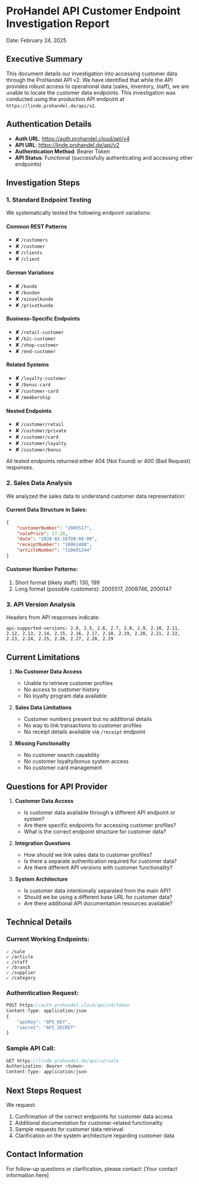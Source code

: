 # ProHandel API Customer Endpoint Investigation Report
Date: February 24, 2025

## Executive Summary
This document details our investigation into accessing customer data through the ProHandel API v2. We have identified that while the API provides robust access to operational data (sales, inventory, staff), we are unable to locate the customer data endpoints. This investigation was conducted using the production API endpoint at `https://linde.prohandel.de/api/v2`.

## Authentication Details
- **Auth URL**: https://auth.prohandel.cloud/api/v4
- **API URL**: https://linde.prohandel.de/api/v2
- **Authentication Method**: Bearer Token
- **API Status**: Functional (successfully authenticating and accessing other endpoints)

## Investigation Steps

### 1. Standard Endpoint Testing
We systematically tested the following endpoint variations:

#### Common REST Patterns
- ✘ `/customers`
- ✘ `/customer`
- ✘ `/clients`
- ✘ `/client`

#### German Variations
- ✘ `/kunde`
- ✘ `/kunden`
- ✘ `/einzelkunde`
- ✘ `/privatkunde`

#### Business-Specific Endpoints
- ✘ `/retail-customer`
- ✘ `/b2c-customer`
- ✘ `/shop-customer`
- ✘ `/end-customer`

#### Related Systems
- ✘ `/loyalty-customer`
- ✘ `/bonus-card`
- ✘ `/customer-card`
- ✘ `/membership`

#### Nested Endpoints
- ✘ `/customer/retail`
- ✘ `/customer/private`
- ✘ `/customer/card`
- ✘ `/customer/loyalty`
- ✘ `/customer/bonus`

All tested endpoints returned either 404 (Not Found) or 400 (Bad Request) responses.

### 2. Sales Data Analysis
We analyzed the sales data to understand customer data representation:

#### Current Data Structure in Sales:
```json
{
    "customerNumber": "2005517",
    "salePrice": 17.28,
    "date": "2020-03-16T00:00:00",
    "receiptNumber": "16061488",
    "articleNumber": "110601244"
}
```

#### Customer Number Patterns:
1. Short format (likely staff): 130, 199
2. Long format (possible customers): 2005517, 2008746, 2000147

### 3. API Version Analysis
Headers from API responses indicate:
```
api-supported-versions: 2.0, 2.5, 2.6, 2.7, 2.8, 2.9, 2.10, 2.11, 2.12, 2.13, 2.14, 2.15, 2.16, 2.17, 2.18, 2.19, 2.20, 2.21, 2.22, 2.23, 2.24, 2.25, 2.26, 2.27, 2.28, 2.29
```

## Current Limitations

1. **No Customer Data Access**
   - Unable to retrieve customer profiles
   - No access to customer history
   - No loyalty program data available

2. **Sales Data Limitations**
   - Customer numbers present but no additional details
   - No way to link transactions to customer profiles
   - No receipt details available via `/receipt` endpoint

3. **Missing Functionality**
   - No customer search capability
   - No customer loyalty/bonus system access
   - No customer card management

## Questions for API Provider

1. **Customer Data Access**
   - Is customer data available through a different API endpoint or system?
   - Are there specific endpoints for accessing customer profiles?
   - What is the correct endpoint structure for customer data?

2. **Integration Questions**
   - How should we link sales data to customer profiles?
   - Is there a separate authentication required for customer data?
   - Are there different API versions with customer functionality?

3. **System Architecture**
   - Is customer data intentionally separated from the main API?
   - Should we be using a different base URL for customer data?
   - Are there additional API documentation resources available?

## Technical Details

### Current Working Endpoints:
```
✓ /sale
✓ /article
✓ /staff
✓ /branch
✓ /supplier
✓ /category
```

### Authentication Request:
```javascript
POST https://auth.prohandel.cloud/api/v4/token
Content-Type: application/json
{
    "apiKey": "API_KEY",
    "secret": "API_SECRET"
}
```

### Sample API Call:
```javascript
GET https://linde.prohandel.de/api/v2/sale
Authorization: Bearer <token>
Content-Type: application/json
```

## Next Steps Request

We request:
1. Confirmation of the correct endpoints for customer data access
2. Additional documentation for customer-related functionality
3. Sample requests for customer data retrieval
4. Clarification on the system architecture regarding customer data

## Contact Information
For follow-up questions or clarification, please contact:
[Your contact information here]
